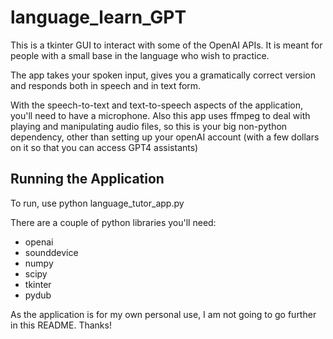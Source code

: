 # language_learn_GPT
This is a tkinter GUI to interact with some of the OpenAI APIs. It is meant for people with a small base in the language who wish to practice.

The app takes your spoken input, gives you a gramatically correct version and responds both in speech and in text form.

With the speech-to-text and text-to-speech aspects of the application, you'll need to have a microphone. Also this app uses ffmpeg to deal with playing and manipulating audio files, so this is your big non-python dependency, other than setting up your openAI account (with a few dollars on it so that you can access GPT4 assistants)

## Running the Application

To run, use python language_tutor_app.py

There are a couple of python libraries you'll need:
- openai
- sounddevice
- numpy
- scipy
- tkinter
- pydub

As the application is for my own personal use, I am not going to go further in this README. Thanks!
